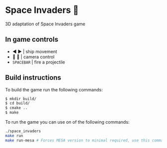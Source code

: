 # Space Invaders :space_invader:
3D adaptation of Space Invaders game

## In game controls

- :arrow_backward: :arrow_forward: | ship movement
- :arrow_up_small: :arrow_down_small: | camera control
- `SPACEBAR` | fire a projectile

## Build instructions
To build the game run the following commands:
```bash
$ mkdir build/
$ cd build/
$ cmake ..
$ make
```

To run the game you can use on of the following commands:
```bash
./space_invaders
make run
make run-mesa # Forces MESA version to minimal required, use this command if your graphics card is too old to support OpenGL in version 3.3
```

